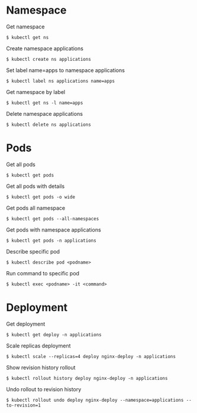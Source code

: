 # Namespace #

Get namespace
~~~~
$ kubectl get ns
~~~~

Create namespace applications
~~~~
$ kubectl create ns applications
~~~~

Set label name=apps to namespace applications
~~~~
$ kubectl label ns applications name=apps
~~~~

Get namespace by label
~~~~
$ kubectl get ns -l name=apps
~~~~

Delete namespace applications
~~~~
$ kubectl delete ns applications
~~~~


# Pods #

Get all pods 
~~~~
$ kubectl get pods
~~~~

Get all pods with details 
~~~~
$ kubectl get pods -o wide
~~~~

Get pods all namespace 
~~~~
$ kubectl get pods --all-namespaces
~~~~

Get pods with namespace applications
~~~~
$ kubectl get pods -n applications
~~~~

Describe specific pod 
~~~~
$ kubectl describe pod <podname>
~~~~

Run command to specific pod 
~~~~
$ kubectl exec <podname> -it <command>
~~~~


# Deployment #

Get deployment
~~~~
$ kubectl get deploy -n applications
~~~~

Scale replicas deployment
~~~~
$ kubectl scale --replicas=4 deploy nginx-deploy -n applications
~~~~

Show revision history rollout
~~~~
$ kubectl rollout history deploy nginx-deploy -n applications
~~~~

Undo rollout to revision history
~~~~
$ kubectl rollout undo deploy nginx-deploy --namespace=applications --to-revision=1
~~~~

